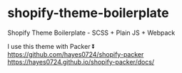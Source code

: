 # shopify-theme-boilerplate
Shopify Theme Boilerplate - SCSS + Plain JS + Webpack

I use this theme with Packer ⏬ <br>
https://github.com/hayes0724/shopify-packer
<br>
https://hayes0724.github.io/shopify-packer/docs/
